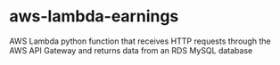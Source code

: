 # aws-lambda-earnings
AWS Lambda python function that receives HTTP requests through the AWS API Gateway and returns data from an RDS MySQL database 
